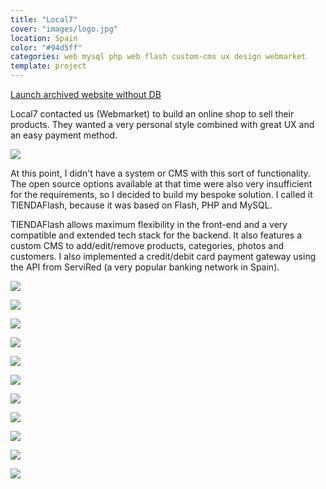 ```yaml
---
title: "Local7"
cover: "images/logo.jpg"
location: Spain
color: "#94d5ff"
categories: web mysql php web flash custom-cms ux design webmarket
template: project
---
```


<p class="align-center">
<a class="btn external" role="button" href="http://work.joanmira.com/webs/local7/" target="_blank">Launch archived website without DB</a>
</p>

Local7 contacted us (Webmarket) to build an online shop to sell their products. They wanted a very personal style combined with great UX and an easy payment method.

![](/work/local7/images/1.png)

At this point, I didn't have a system or CMS with this sort of functionality. The open source options available at that time were also very insufficient for the requirements, so I decided to build my bespoke solution. I called it TIENDAFlash, because it was based on Flash, PHP and MySQL.

TIENDAFlash allows maximum flexibility in the front-end and a very compatible and extended tech stack for the backend. It also features a custom CMS to add/edit/remove products, categories, photos and customers. I also implemented a credit/debit card payment gateway using the API from ServiRed (a very popular banking network in Spain).

![](/work/local7/images/5.jpg)

![](/work/local7/images/6.jpg)

![](/work/local7/images/7.jpg)

![](/work/local7/images/8.jpg)

![](/work/local7/images/9.jpg)

![](/work/local7/images/10.jpg)

![](/work/local7/images/11.jpg)

![](/work/local7/images/12.jpg)

![](/work/local7/images/13.jpg)

![](/work/local7/images/14.jpg)

![](/work/local7/images/15.jpg)
